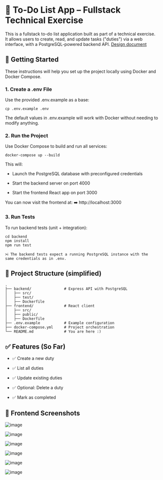 # 📝 To-Do List App – Fullstack Technical Exercise

This is a fullstack to-do list application built as part of a technical exercise.  
It allows users to create, read, and update tasks ("duties") via a web interface, with a PostgreSQL-powered backend API.
[Design document](https://docs.google.com/document/d/1ssYkYtgYd72OzHAKOSPbM5EbvcMeEdAmzca-nm3hDes/edit?usp=sharing)

## 🚀 Getting Started

These instructions will help you set up the project locally using Docker and Docker Compose.

### 1. Create a .env File
Use the provided .env.example as a base:

    cp .env.example .env

The default values in .env.example will work with Docker without needing to modify anything.

### 2. Run the Project
Use Docker Compose to build and run all services:

    docker-compose up --build

This will:

* Launch the PostgreSQL database with preconfigured credentials

* Start the backend server on port 4000

* Start the frontend React app on port 3000

You can now visit the frontend at:
➡️ http://localhost:3000

### 3. Run Tests
To run backend tests (unit + integration):

    cd backend
    npm install
    npm run test

    >ℹ️ The backend tests expect a running PostgreSQL instance with the same credentials as in .env.

## 📂 Project Structure (simplified)
    .
    ├── backend/               # Express API with PostgreSQL
    │   ├── src/
    │   ├── test/
    │   ├── Dockerfile
    ├── frontend/              # React client
    │   ├── src/
    │   ├── public/
    │   ├── Dockerfile
    ├── .env.example           # Example configuration
    ├── docker-compose.yml     # Project orchestration
    └── README.md              # You are here :)
## ✅ Features (So Far)
* ✅ Create a new duty

* ✅ List all duties

* ✅ Update existing duties

* ✅ Optional: Delete a duty
* ✅ Mark as completed

## 📸 Frontend Screenshots
![image](https://github.com/user-attachments/assets/998f548f-3724-41fd-b3da-f98dcc46f9ae)

![image](https://github.com/user-attachments/assets/e158d020-6690-49c2-a230-d28357103176)

![image](https://github.com/user-attachments/assets/c2679795-ee22-4859-9519-146ce6bdc0ae)

![image](https://github.com/user-attachments/assets/05269658-3d91-40ff-8eef-214aa1cc8d70)

![image](https://github.com/user-attachments/assets/49728650-f9dc-453e-b753-dca4397dec93)

![image](https://github.com/user-attachments/assets/310d6104-bb46-40c7-903b-cc77850780cc)

